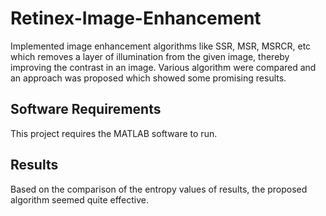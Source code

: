 # Retinex-Image-Enhancement
Implemented image enhancement algorithms like SSR, MSR, MSRCR, etc which removes a layer of illumination from the given image, thereby improving the contrast in an image. Various algorithm were compared and an approach was proposed which showed some promising results.

## Software Requirements
This project requires the MATLAB software to run.

## Results
Based on the comparison of the entropy values of results, the proposed algorithm seemed quite effective.
